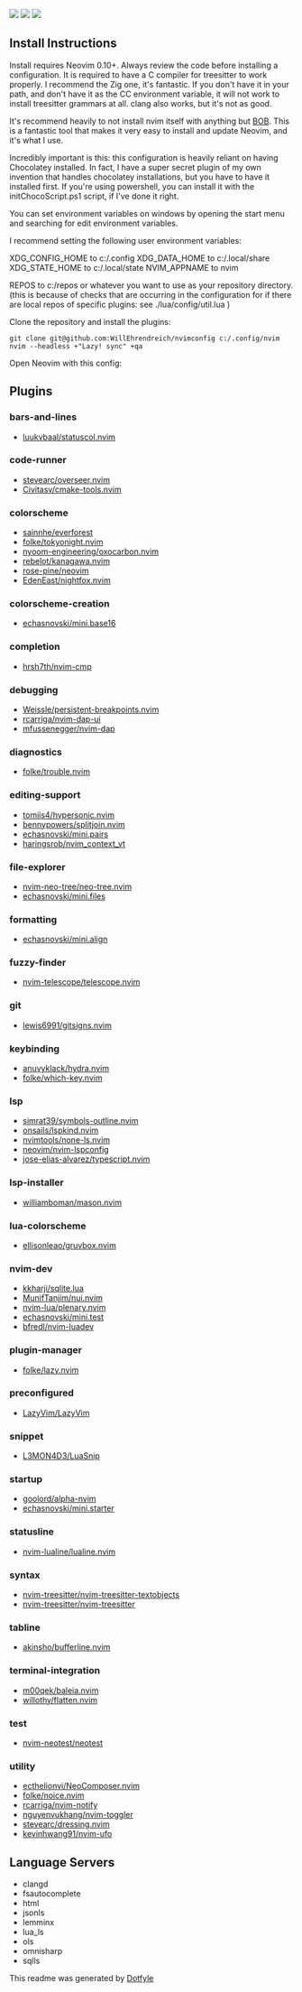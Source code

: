 <a href="https://dotfyle.com/WillEhrendreich/nvimconfig"><img src="https://dotfyle.com/WillEhrendreich/nvimconfig/badges/plugins?style=flat" /></a>
<a href="https://dotfyle.com/WillEhrendreich/nvimconfig"><img src="https://dotfyle.com/WillEhrendreich/nvimconfig/badges/leaderkey?style=flat" /></a>
<a href="https://dotfyle.com/WillEhrendreich/nvimconfig"><img src="https://dotfyle.com/WillEhrendreich/nvimconfig/badges/plugin-manager?style=flat" /></a>

## Install Instructions

Install requires Neovim 0.10+. Always review the code before installing a configuration.
It is required to have a C compiler for treesitter to work properly.
I recommend the Zig one, it's fantastic.
If you don't have it in your path, and don't have it as the CC environment variable, it will not work to install treesitter grammars at all.
clang also works, but it's not as good.

It's recommend heavily to not install nvim itself with anything but [BOB](https://github.com/MordechaiHadad/bob).
This is a fantastic tool that makes it very easy to install and update Neovim, and it's what I use.

Incredibly important is this: this configuration is heavily reliant on having Chocolatey installed.
In fact, I have a super secret plugin of my own invention that handles chocolatey installations, but you have to have it installed first.
If you're using powershell, you can install it with the initChocoScript.ps1 script, if I've done it right.

You can set environment variables on windows by opening the start menu and searching for edit environment variables.

I recommend setting the following user environment variables:

XDG_CONFIG_HOME to c:/.config
XDG_DATA_HOME to c:/.local/share
XDG_STATE_HOME to c:/.local/state
NVIM_APPNAME to nvim

REPOS to c:/repos or whatever you want to use as your repository directory.
(this is because of checks that are occurring in the configuration for if there are local repos of specific plugins: see ./lua/config/util.lua )

Clone the repository and install the plugins:

```pwsh
git clone git@github.com:WillEhrendreich/nvimconfig c:/.config/nvim
nvim --headless +"Lazy! sync" +qa
```

Open Neovim with this config:

## Plugins

### bars-and-lines

- [luukvbaal/statuscol.nvim](https://dotfyle.com/plugins/luukvbaal/statuscol.nvim)

### code-runner

- [stevearc/overseer.nvim](https://dotfyle.com/plugins/stevearc/overseer.nvim)
- [Civitasv/cmake-tools.nvim](https://dotfyle.com/plugins/Civitasv/cmake-tools.nvim)

### colorscheme

- [sainnhe/everforest](https://dotfyle.com/plugins/sainnhe/everforest)
- [folke/tokyonight.nvim](https://dotfyle.com/plugins/folke/tokyonight.nvim)
- [nyoom-engineering/oxocarbon.nvim](https://dotfyle.com/plugins/nyoom-engineering/oxocarbon.nvim)
- [rebelot/kanagawa.nvim](https://dotfyle.com/plugins/rebelot/kanagawa.nvim)
- [rose-pine/neovim](https://dotfyle.com/plugins/rose-pine/neovim)
- [EdenEast/nightfox.nvim](https://dotfyle.com/plugins/EdenEast/nightfox.nvim)

### colorscheme-creation

- [echasnovski/mini.base16](https://dotfyle.com/plugins/echasnovski/mini.base16)

### completion

- [hrsh7th/nvim-cmp](https://dotfyle.com/plugins/hrsh7th/nvim-cmp)

### debugging

- [Weissle/persistent-breakpoints.nvim](https://dotfyle.com/plugins/Weissle/persistent-breakpoints.nvim)
- [rcarriga/nvim-dap-ui](https://dotfyle.com/plugins/rcarriga/nvim-dap-ui)
- [mfussenegger/nvim-dap](https://dotfyle.com/plugins/mfussenegger/nvim-dap)

### diagnostics

- [folke/trouble.nvim](https://dotfyle.com/plugins/folke/trouble.nvim)

### editing-support

- [tomiis4/hypersonic.nvim](https://dotfyle.com/plugins/tomiis4/hypersonic.nvim)
- [bennypowers/splitjoin.nvim](https://dotfyle.com/plugins/bennypowers/splitjoin.nvim)
- [echasnovski/mini.pairs](https://dotfyle.com/plugins/echasnovski/mini.pairs)
- [haringsrob/nvim_context_vt](https://dotfyle.com/plugins/haringsrob/nvim_context_vt)

### file-explorer

- [nvim-neo-tree/neo-tree.nvim](https://dotfyle.com/plugins/nvim-neo-tree/neo-tree.nvim)
- [echasnovski/mini.files](https://dotfyle.com/plugins/echasnovski/mini.files)

### formatting

- [echasnovski/mini.align](https://dotfyle.com/plugins/echasnovski/mini.align)

### fuzzy-finder

- [nvim-telescope/telescope.nvim](https://dotfyle.com/plugins/nvim-telescope/telescope.nvim)

### git

- [lewis6991/gitsigns.nvim](https://dotfyle.com/plugins/lewis6991/gitsigns.nvim)

### keybinding

- [anuvyklack/hydra.nvim](https://dotfyle.com/plugins/anuvyklack/hydra.nvim)
- [folke/which-key.nvim](https://dotfyle.com/plugins/folke/which-key.nvim)

### lsp

- [simrat39/symbols-outline.nvim](https://dotfyle.com/plugins/simrat39/symbols-outline.nvim)
- [onsails/lspkind.nvim](https://dotfyle.com/plugins/onsails/lspkind.nvim)
- [nvimtools/none-ls.nvim](https://dotfyle.com/plugins/jose-elias-alvarez/null-ls.nvim)
- [neovim/nvim-lspconfig](https://dotfyle.com/plugins/neovim/nvim-lspconfig)
- [jose-elias-alvarez/typescript.nvim](https://dotfyle.com/plugins/jose-elias-alvarez/typescript.nvim)

### lsp-installer

- [williamboman/mason.nvim](https://dotfyle.com/plugins/williamboman/mason.nvim)

### lua-colorscheme

- [ellisonleao/gruvbox.nvim](https://dotfyle.com/plugins/ellisonleao/gruvbox.nvim)

### nvim-dev

- [kkharji/sqlite.lua](https://dotfyle.com/plugins/kkharji/sqlite.lua)
- [MunifTanjim/nui.nvim](https://dotfyle.com/plugins/MunifTanjim/nui.nvim)
- [nvim-lua/plenary.nvim](https://dotfyle.com/plugins/nvim-lua/plenary.nvim)
- [echasnovski/mini.test](https://dotfyle.com/plugins/echasnovski/mini.test)
- [bfredl/nvim-luadev](https://dotfyle.com/plugins/bfredl/nvim-luadev)

### plugin-manager

- [folke/lazy.nvim](https://dotfyle.com/plugins/folke/lazy.nvim)

### preconfigured

- [LazyVim/LazyVim](https://dotfyle.com/plugins/LazyVim/LazyVim)

### snippet

- [L3MON4D3/LuaSnip](https://dotfyle.com/plugins/L3MON4D3/LuaSnip)

### startup

- [goolord/alpha-nvim](https://dotfyle.com/plugins/goolord/alpha-nvim)
- [echasnovski/mini.starter](https://dotfyle.com/plugins/echasnovski/mini.starter)

### statusline

- [nvim-lualine/lualine.nvim](https://dotfyle.com/plugins/nvim-lualine/lualine.nvim)

### syntax

- [nvim-treesitter/nvim-treesitter-textobjects](https://dotfyle.com/plugins/nvim-treesitter/nvim-treesitter-textobjects)
- [nvim-treesitter/nvim-treesitter](https://dotfyle.com/plugins/nvim-treesitter/nvim-treesitter)

### tabline

- [akinsho/bufferline.nvim](https://dotfyle.com/plugins/akinsho/bufferline.nvim)

### terminal-integration

- [m00qek/baleia.nvim](https://dotfyle.com/plugins/m00qek/baleia.nvim)
- [willothy/flatten.nvim](https://dotfyle.com/plugins/willothy/flatten.nvim)

### test

- [nvim-neotest/neotest](https://dotfyle.com/plugins/nvim-neotest/neotest)

### utility

- [ecthelionvi/NeoComposer.nvim](https://dotfyle.com/plugins/ecthelionvi/NeoComposer.nvim)
- [folke/noice.nvim](https://dotfyle.com/plugins/folke/noice.nvim)
- [rcarriga/nvim-notify](https://dotfyle.com/plugins/rcarriga/nvim-notify)
- [nguyenvukhang/nvim-toggler](https://dotfyle.com/plugins/nguyenvukhang/nvim-toggler)
- [stevearc/dressing.nvim](https://dotfyle.com/plugins/stevearc/dressing.nvim)
- [kevinhwang91/nvim-ufo](https://dotfyle.com/plugins/kevinhwang91/nvim-ufo)

## Language Servers

- clangd
- fsautocomplete
- html
- jsonls
- lemminx
- lua_ls
- ols
- omnisharp
- sqlls

This readme was generated by [Dotfyle](https://dotfyle.com)
